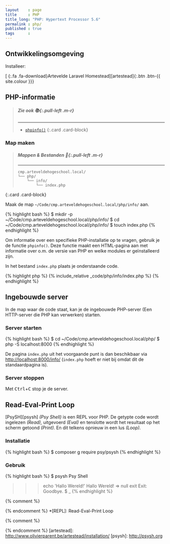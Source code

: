 ```yaml
---
layout    : page
title     : PHP
title_long: "PHP: Hypertext Processor 5.6"
permalink : php/
published : true
tags      :
---
```


Ontwikkelingsomgeving
---------------------

Installeer:

[*&nbsp;*{:.fa .fa-download}Artevelde Laravel Homestead][artestead]{:.btn .btn-{{ site.colour }}}

PHP-informatie
--------------

> ##### Zie ook *:books:*{:.pull-left .m-r}
> ---
> - [`phpinfo()`](http://php.net/phpinfo)
{:.card .card-block}

### Map maken

> ##### Mappen & Bestanden *:open_file_folder:*{:.pull-left .m-r}
> ---
>```
> cmp.arteveldehogeschool.local/
> └── php/
>     └── info/
>         └── index.php
>```
{:.card .card-block}

Maak de map `~/Code/cmp.arteveldehogeschool.local/php/info/` aan.

{% highlight bash %}
$ mkdir -p ~/Code/cmp.arteveldehogeschool.local/php/info/
$ cd ~/Code/cmp.arteveldehogeschool.local/php/info/
$ touch index.php
{% endhighlight %}

Om informatie over een specifieke PHP-installatie op te vragen, gebruik je de functie `phpinfo()`. Deze functie maakt een HTML-pagina aan met informatie over o.m. de versie van PHP en welke modules er geïnstalleerd zijn.

In het bestand `index.php` plaats je onderstaande code.

{% highlight php %}
{% include_relative _code/php/info/index.php %}
{% endhighlight %}

Ingebouwde server
-----------------

In de map waar de code staat, kan je de ingebouwde PHP-server (Een HTTP-server die PHP kan verwerken) starten.

### Server starten

{% highlight bash %}
$ cd ~/Code/cmp.arteveldehogeschool.local/php/
$ php -S localhost:8000
{% endhighlight %}

De pagina `index.php` uit het voorgaande punt is dan beschikbaar via [http://localhost:8000/info/](http://localhost:8000/info/) (`index.php` hoeft er niet bij omdat dit de standaardpagina is). 

### Server stoppen

Met <kbd>Ctrl</kbd>+<kbd>C</kbd> stop je de server.

Read-Eval-Print Loop
--------------------

[PsySH][psysh] *(Psy Shell)* is een REPL voor PHP. De getypte code wordt ingelezen *(Read),* uitgevoerd *(Eval)* en tenslotte wordt het resultaat op het scherm getoond *(Print).* En dit telkens opnieuw in een lus *(Loop).* 

### Installatie

{% highlight bash %}
$ composer g require psy/psysh
{% endhighlight %}

### Gebruik

{% highlight bash %}
$ psysh
Psy Shell
>>> echo 'Hallo Wereld!'
Hallo Wereld!
=> null
>>> exit
Exit: Goodbye.
$ _
{% endhighlight %}


{% comment %}
<!-- ⚓ Afkortingen -->
{% endcomment %}
*[REPL]:                    Read-Eval-Print Loop

{% comment %}
<!-- ⚓ Hyperlinks -->
{% endcomment %}
[artestead]:                http://www.olivierparent.be/artestead/installation/
[psysh]:                    http://psysh.org